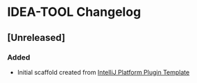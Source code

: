 <!-- Keep a Changelog guide -> https://keepachangelog.com -->

# IDEA-TOOL Changelog

## [Unreleased]
### Added
- Initial scaffold created from [IntelliJ Platform Plugin Template](https://github.com/JetBrains/intellij-platform-plugin-template)
